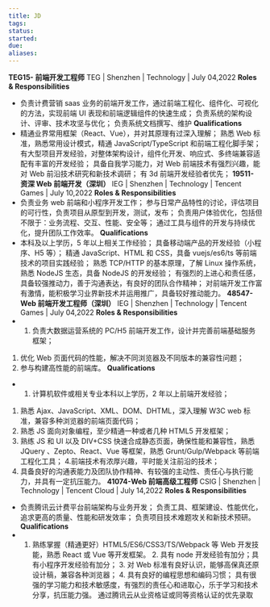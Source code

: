 ```yaml
---
title: JD
tags: 
status: 
started: 
due: 
aliases: 
---
```

**TEG15- 前端开发工程师**
TEG | Shenzhen | Technology | July 04,2022
**Roles & Responsibilities**
- 负责计费营销 saas 业务的前端开发工作，通过前端工程化、组件化、可视化的方法，实现前端 UI 表现和前端逻辑组件的快速生成；
负责系统的架构设计、评审、技术攻坚与优化；
负责系统文档撰写、维护
**Qualifications**
- 精通业界常用框架（React、Vue），并对其原理有过深入理解； 
熟悉 Web 标准，熟悉常用设计模式，精通 JavaScript/TypeScript 和前端工程化脚手架；
有大型项目开发经验，对整体架构设计，组件化开发、响应式、多终端兼容适配有丰富的开发经验；
具备自我学习能力，对 Web 前端技术有强烈兴趣，能对 Web 前沿技术研究和新技术调研；
有 3d 前端开发经验者优先；
**19511- 资深 Web 前端开发（深圳）**
IEG | Shenzhen | Technology | Tencent Games | July 10,2022
**Roles & Responsibilities**
- 负责业务 web 前端和小程序开发工作；
参与日常产品特性的讨论，评估项目的可行性，负责项目从原型到开发，测试，发布；
负责用户体验优化，包括但不限于：业务流程、交互、性能、安全等；
通过工具与组件的开发与持续优化，提升团队工作效率。
**Qualifications**
- 本科及以上学历，5 年以上相关工作经验；
具备移动端产品的开发经验（小程序、H5 等）；
精通 JavaScript、HTML 和 CSS，具备 vuejs/es6/ts 等前端技术的项目实践经验；
熟悉 TCP/HTTP 的基本原理，了解 Linux 操作系统，熟悉 NodeJS 生态，具备 NodeJS 的开发经验；
有强烈的上进心和责任感，具备较强推动力，善于沟通表达，有良好的团队合作精神；
对前端开发工作富有激情，能积极学习业界新技术并运用推广，具备较好推动能力。
**48547-Web 前端开发工程师（深圳）**
IEG | Shenzhen | Technology | Tencent Games | July 04,2022
**Roles & Responsibilities**
- 1. 负责大数据运营系统的 PC/H5 前端开发工作，设计并完善前端基础服务框架；
1. 优化 Web 页面代码的性能，解决不同浏览器及不同版本的兼容性问题；
2. 参与构建高性能的前端库。
**Qualifications**
- 1. 计算机软件或相关专业本科以上学历，2 年以上前端开发经验；
1. 熟悉 Ajax、JavaScript、XML、DOM、DHTML，深入理解 W3C web 标准，兼容多种浏览器的前端页面代码；
2. 熟悉 JS 面向对象编程，至少精通一种或者几种 HTML5 开发框架；
3. 熟练 JS 和 UI 以及 DIV+CSS 快速合成静态页面，确保性能和兼容性，熟悉 JQuery 、Zepto、React、Vue 等框架，熟悉 Grunt/Gulp/Webpack 等前端工程化工具；
4.前端技术有浓厚兴趣，平时能关注前沿的技术；
5. 具备良好的沟通表能力及团队协作精神、有较强的主动性、责任心与执行能力，并具有一定抗压能力。
**41074-Web 前端高级工程师**
CSIG | Shenzhen | Technology | Tencent Cloud | July 14,2022
**Roles & Responsibilities**
- 负责腾讯云计费平台前端架构与业务开发； 负责工具、框架建设、性能优化，追求更高的质量、性能和研发效率； 负责项目技术难题攻关和新技术预研。
**Qualifications**
- 1. 熟练掌握（精通更好）HTML5/ES6/CSS3/TS/Webpack 等 Web 开发技能，熟悉 React 或 Vue 等开发框架。 2. 具有 node 开发经验有加分；具有小程序开发经验有加分； 3. 对 Web 标准有良好认识，能够高保真还原设计稿，兼容各种浏览器； 4. 具有良好的编程思想和编码习惯； 具有很强的学习能力和技术敏感度，有强烈的责任心和进取心，乐于学习和技术分享，抗压能力强。 通过腾讯云从业资格证或同等资格认证的优先录取
